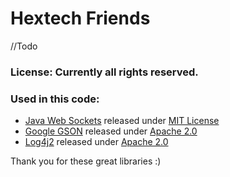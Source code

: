 # Hextech Friends

//Todo 

### License: Currently all rights reserved.

### Used in this code:

- [Java Web Sockets](https://github.com/TooTallNate/Java-WebSocket) released under [MIT License](https://github.com/TooTallNate/Java-WebSocket/blob/master/LICENSE)
- [Google GSON](https://github.com/google/gson) released under [Apache 2.0](https://github.com/google/gson/blob/master/LICENSE)
- [Log4j2](https://logging.apache.org/log4j/2.0/index.html) released under [Apache 2.0](https://logging.apache.org/log4j/2.0/license.html)

Thank you for these great libraries :) 